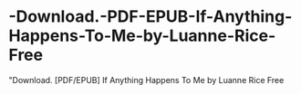 # -Download.-PDF-EPUB-If-Anything-Happens-To-Me-by-Luanne-Rice-Free
"Download. [PDF/EPUB] If Anything Happens To Me by Luanne Rice Free
